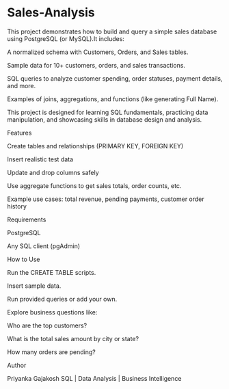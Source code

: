 # Sales-Analysis
This project demonstrates how to build and query a simple sales database using PostgreSQL (or MySQL).It includes:

A normalized schema with Customers, Orders, and Sales tables.

Sample data for 10+ customers, orders, and sales transactions.

SQL queries to analyze customer spending, order statuses, payment details, and more.

Examples of joins, aggregations, and functions (like generating Full Name).

This project is designed for learning SQL fundamentals, practicing data manipulation, and showcasing skills in database design and analysis.

Features

Create tables and relationships (PRIMARY KEY, FOREIGN KEY)

Insert realistic test data

Update and drop columns safely

Use aggregate functions to get sales totals, order counts, etc.

Example use cases: total revenue, pending payments, customer order history

Requirements

PostgreSQL

Any SQL client (pgAdmin)

How to Use

Run the CREATE TABLE scripts.

Insert sample data.

Run provided queries or add your own.

Explore business questions like:

Who are the top customers?

What is the total sales amount by city or state?

How many orders are pending?

Author

Priyanka Gajakosh
SQL | Data Analysis | Business Intelligence
